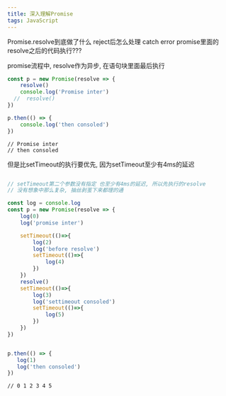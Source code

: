 ```yaml
---
title: 深入理解Promise
tags: JavaScript
---
```


Promise.resolve到底做了什么
reject后怎么处理
catch error
promise里面的resolve之后的代码执行???



promise流程中, resolve作为异步, 在语句块里面最后执行

```JavaScript
const p = new Promise(resolve => {
    resolve()
    console.log('Promise inter')
  //  resolve()
})

p.then(() => {
    console.log('then consoled')
})
```

```console
// Promise inter
// then consoled
```

但是比setTimeout的执行要优先, 因为setTimeout至少有4ms的延迟

```JavaScript

// setTimeout第二个参数没有指定 也至少有4ms的延迟, 所以先执行的resolve
// 没有想象中那么复杂, 抽丝剥茧下来都理的通

const log = console.log
const p = new Promise(resolve => {
    log(0)
    log('promise inter')

    setTimeout(()=>{
        log(2)
        log('before resolve')
        setTimeout(()=>{
            log(4)
        })
    })
    resolve()
    setTimeout(()=>{
        log(3)
        log('settimeout consoled')
        setTimeout(()=>{
            log(5)
        })
    })
})


p.then(() => {
   log(1)
   log('then consoled')
})

```


```console
// 0 1 2 3 4 5
```

